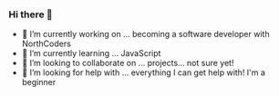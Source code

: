 ### Hi there 👋

- 🔭 I’m currently working on ... becoming a software developer with NorthCoders
- 🌱 I’m currently learning ... JavaScript
- 👯 I’m looking to collaborate on ... projects... not sure yet!
- 🤔 I’m looking for help with ... everything I can get help with! I'm a beginner

<!--
**Clatherine/Clatherine** is a ✨ _special_ ✨ repository because its `README.md` (this file) appears on your GitHub profile.

Here are some ideas to get you started:

- 🔭 I’m currently working on ... becoming a software developer with NorthCoders
- 🌱 I’m currently learning ... JavaScript
- 👯 I’m looking to collaborate on ... projects... not sure yet!
- 🤔 I’m looking for help with ... everything I can get help with! I'm a beginner
- 💬 Ask me about ... 
- 📫 How to reach me: ...
- 😄 Pronouns: ...
- ⚡ Fun fact: ...
-->
